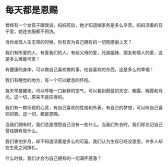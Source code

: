 # 每天都是恩赐

曾经有一个女孩子跟我说，妈妈死后，她才知道做家务是多么辛苦。妈妈活着的日子里，她连衣服都不用洗。 

当你发现人生无常的时候，你有否为自己拥有的一切而感谢上天？ 

我们有所爱的人，有爱我们的人，有前父母的爱，兄弟姐妹、朋友和情人的爱，这是多么难能可贵！ 

有健康的身体，可以做自己喜欢做的事，吃自喜欢的东西，这是多么的幸福！ 

我们有睡觉的地方，有一个可以歇息的怀抱。 

每天早晨醒来，可以呼吸一口新鲜的空气，可以看到蔚蓝的天空、朝露、晚霞和月光。这一切，原来不是应得的。 

我们有一颗乐观的心灵，有自己喜欢的性格和外表，有自己的梦想，可以听自己喜欢的歌。这一切，都是恩赐。 

当我们拥有时，我们总是埋怨自己没有一些什么。当我们失去时，我们却忘记自己曾经拥有些什么。 

我们害怕岁月，却不知道活着是多么的可喜。我们认为生存已经没意思，许多人却在生死之间挣扎。 

什么时候，我们才会为自己拥有的一切满怀感激？
 